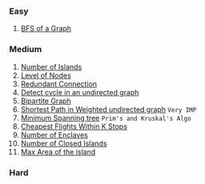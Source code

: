 ### Easy 
1. [BFS of a Graph](https://tinyl.io/7hRG)



### Medium
1. [Number of Islands](https://tinyl.io/7izz)
2. [Level of Nodes](https://tinyl.io/7jR7)
3. [Redundant Connection](https://tinyl.io/7jZg)
4. [Detect cycle in an undirected graph](https://tinyl.io/7jc5)
5. [Bipartite Graph](https://tinyl.io/7jmk)
6. [Shortest Path in Weighted undirected graph](https://tinyl.io/7kFG) `Very IMP`
7. [Minimum Spanning tree](https://tinyl.io/7kOg)  `Prim's and Kruskal's Algo`
8. [Cheapest Flights Within K Stops](https://tinyl.io/7khA)
9. [Number of Enclaves](https://tinyl.io/7mvR)
10. [Number of Closed Islands](https://tinyl.io/7mxC)
11. [Max Area of the island](https://tinyl.io/7n2y)


### Hard
